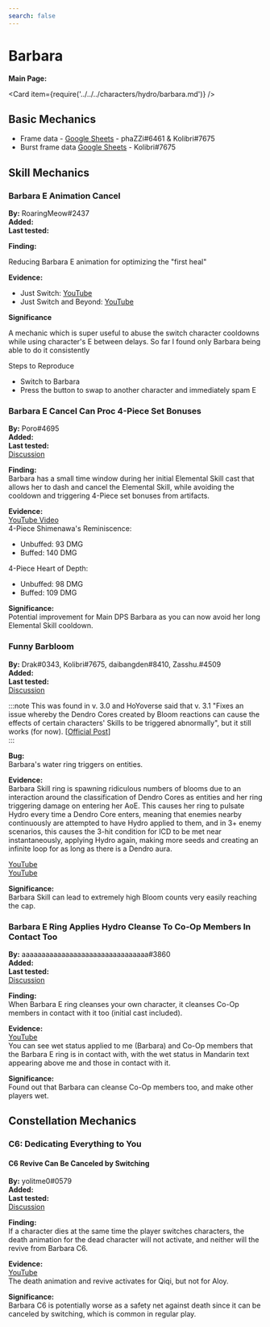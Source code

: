 ```yaml
---
search: false
---
```


# Barbara

**Main Page:**

<Card item={require('../../../characters/hydro/barbara.md')} />

## Basic Mechanics

* Frame data - [Google Sheets](https://docs.google.com/spreadsheets/d/1R_OywCjjSW8PeYPPniBLVnoTZ8uQ2L_GLKYmQvFTHV0/edit?usp=sharing) - phaZZi\#6461 & Kolibri\#7675
* Burst frame data [Google Sheets](https://docs.google.com/spreadsheets/d/1zCwdd6_KYFqMD4OQ_llGLdDshoZTu_1pmAMysxGDQvs/edit?usp=sharing) - Kolibri\#7675

## Skill Mechanics

### Barbara E Animation Cancel

**By:** RoaringMeow\#2437  
**Added:** <Version date="2020-12-19" />  
**Last tested:** <VersionHl date="2020-12-19" />

**Finding:**

Reducing Barbara E animation for optimizing the "first heal"

**Evidence:**

* Just Switch: [YouTube](https://youtu.be/8d4SAxy2yrM)
* Just Switch and Beyond: [YouTube](https://youtu.be/yBNpbQNPVgg)

**Significance**

A mechanic which is super useful to abuse the switch character cooldowns while using character's E between delays. So far I found only Barbara being able to do it consistently

Steps to Reproduce

* Switch to Barbara
* Press the button to swap to another character and immediately spam E

### Barbara E Cancel Can Proc 4-Piece Set Bonuses

**By:** Poro\#4695  
**Added:** <Version date="2022-02-02" />  
**Last tested:** <VersionHl date="2022-02-02" />  
[Discussion](https://tickets.deeznuts.moe/ticket-archive/attachments_936984762726363136_938452706647998495_transcript-barbara-e-cancel-can-procstack-4pc-sets.html)

**Finding:**  
Barbara has a small time window during her initial Elemental Skill cast that allows her to dash and cancel the Elemental Skill, while avoiding the cooldown and triggering 4-Piece set bonuses from artifacts.

**Evidence:**  
[YouTube Video](https://youtu.be/HgPYkUIzl6A)  
4-Piece Shimenawa's Reminiscence:

* Unbuffed: 93 DMG
* Buffed: 140 DMG

4-Piece Heart of Depth:

* Unbuffed: 98 DMG
* Buffed: 109 DMG

**Significance:**  
Potential improvement for Main DPS Barbara as you can now avoid her long Elemental Skill cooldown.

### Funny Barbloom

**By:** Drak\#0343, Kolibri\#7675, daibangden\#8410, Zasshu.\#4509  
**Added:** <Version date="2022-09-20" />  
**Last tested:** <Version date="2022-09-28" />  
[Discussion](https://tickets.deeznuts.moe/transcripts/funny-barbloom)

:::note
This was found in v. 3.0 and HoYoverse said that v. 3.1 "Fixes an issue whereby the Dendro Cores created by Bloom reactions can cause the effects of certain characters' Skills to be triggered abnormally", but it still works \(for now\). \[[Official Post](https://www.hoyolab.com/article/9396655)\]  
:::

**Bug:**  
Barbara's water ring triggers on entities.  
  
**Evidence:**  
Barbara Skill ring is spawning ridiculous numbers of blooms due to an interaction around the classification of Dendro Cores as entities and her ring triggering damage on entering her AoE. This causes her ring to pulsate Hydro every time a Dendro Core enters, meaning that enemies nearby continuously are attempted to have Hydro applied to them, and in 3+ enemy scenarios, this causes the 3-hit condition for ICD to be met near instantaneously, applying Hydro again, making more seeds and creating an infinite loop for as long as there is a Dendro aura.  
  
[YouTube](https://youtu.be/i31AYi5apIE)  
[YouTube](https://youtu.be/tAKXkuK_03A)  
  
**Significance:**  
Barbara Skill can lead to extremely high Bloom counts very easily reaching the cap.

### Barbara E Ring Applies Hydro Cleanse To Co-Op Members In Contact Too

**By:** aaaaaaaaaaaaaaaaaaaaaaaaaaaaaaaa\#3860  
**Added:** <Version date="2022-10-23" />  
**Last tested:** <VersionHl date="2022-10-23" />  
[Discussion](https://tickets.deeznuts.moe/transcripts/barbara-e-ring-applies-hydro-cleanse-to-co-op-members-in-contact-too)  

**Finding:**  
When Barbara E ring cleanses your own character, it cleanses Co-Op members in contact with it too \(initial cast included\).  

**Evidence:**  
[YouTube](https://youtu.be/S_WsQDhdbX8)  
You can see wet status applied to me \(Barbara\) and Co-Op members that the Barbara E ring is in contact with, with the wet status in Mandarin text appearing above me and those in contact with it.  

**Significance:**  
Found out that Barbara can cleanse Co-Op members too, and make other players wet.  

## Constellation Mechanics

### C6: Dedicating Everything to You

#### C6 Revive Can Be Canceled by Switching

**By:** yolitme0\#0579  
**Added:** <Version date="2021-10-31" />  
**Last tested:** <VersionHl date="2021-10-31" />  
[Discussion](https://tickets.deeznuts.moe/ticket-archive/attachments_904016162382311484_904534494319607848_transcript-barbara-c6-revive-can-be-canceled-by-swapping.html)

**Finding:**  
If a character dies at the same time the player switches characters, the death animation for the dead character will not activate, and neither will the revive from Barbara C6.

**Evidence:**  
[YouTube](https://youtu.be/2BZSTCRNuJo)  
The death animation and revive activates for Qiqi, but not for Aloy.

**Significance:**  
Barbara C6 is potentially worse as a safety net against death since it can be canceled by switching, which is common in regular play.
